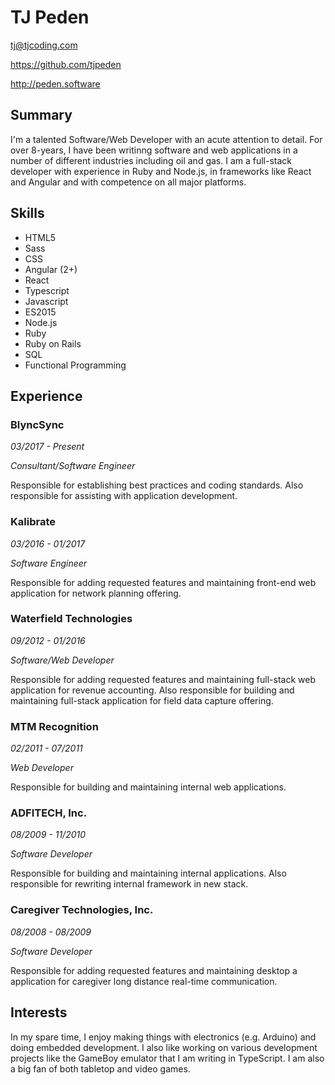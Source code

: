 # TJ Peden
<tj@tjcoding.com>

https://github.com/tjpeden

http://peden.software


## Summary

I'm a talented Software/Web Developer with an acute attention to detail. For over 8-years, I have been writinng software and web applications in a number of different industries including oil and gas. I am a full-stack developer with experience in Ruby and Node.js, in frameworks like React and Angular and with competence on all major platforms.

## Skills

* HTML5
* Sass
* CSS
* Angular (2+)
* React
* Typescript
* Javascript
* ES2015
* Node.js
* Ruby
* Ruby on Rails
* SQL
* Functional Programming

## Experience

### BlyncSync

*03/2017 - Present*

*Consultant/Software Engineer*

Responsible for establishing best practices and coding standards. Also responsible for assisting with application development.

### Kalibrate

*03/2016 - 01/2017*

*Software Engineer*

Responsible for adding requested features and maintaining front-end web application for network planning offering.

### Waterfield Technologies

*09/2012 - 01/2016*

*Software/Web Developer*

Responsible for adding requested features and maintaining full-stack web application for revenue accounting. Also responsible for building and maintaining full-stack application for field data capture offering.

### MTM Recognition

*02/2011 - 07/2011*

*Web Developer*

Responsible for building and maintaining internal web applications.

### ADFITECH, Inc.

*08/2009 - 11/2010*

*Software Developer*

Responsible for building and maintaining internal applications. Also responsible for rewriting internal framework in new stack.

### Caregiver Technologies, Inc.

*08/2008 - 08/2009*

*Software Developer*

Responsible for adding requested features and maintaining desktop a application for caregiver long distance real-time communication.

## Interests

In my spare time, I enjoy making things with electronics (e.g. Arduino) and doing embedded development. I also like working on various development projects like the GameBoy emulator that I am writing in TypeScript. I am also a big fan of both tabletop and video games.
